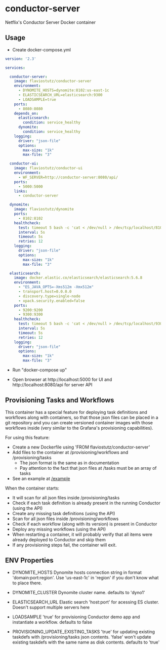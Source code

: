 # conductor-server
Netflix's Conductor Server Docker container

## Usage

* Create docker-compose.yml

```yml
version: '2.3'

services:

  conductor-server:
    image: flaviostutz/conductor-server
    environment:
      - DYNOMITE_HOSTS=dynomite:8102:us-east-1c
      - ELASTICSEARCH_URL=elasticsearch:9300
      - LOADSAMPLE=true
    ports:
      - 8080:8080
    depends_on:
      elasticsearch:
        condition: service_healthy
      dynomite:
        condition: service_healthy
    logging:
      driver: "json-file"
      options:
        max-size: "1k"
        max-file: "3"

  conductor-ui:
    image: flaviostutz/conductor-ui
    environment:
      - WF_SERVER=http://conductor-server:8080/api/
    ports:
      - 5000:5000
    links:
      - conductor-server

  dynomite:
    image: flaviostutz/dynomite
    ports:
      - 8102:8102
    healthcheck:
      test: timeout 5 bash -c 'cat < /dev/null > /dev/tcp/localhost/8102'
      interval: 5s
      timeout: 5s
      retries: 12
    logging:
      driver: "json-file"
      options:
        max-size: "1k"
        max-file: "3"

  elasticsearch:
    image: docker.elastic.co/elasticsearch/elasticsearch:5.6.8
    environment:
      - "ES_JAVA_OPTS=-Xms512m -Xmx512m"
      - transport.host=0.0.0.0
      - discovery.type=single-node
      - xpack.security.enabled=false
    ports:
      - 9200:9200
      - 9300:9300
    healthcheck:
      test: timeout 5 bash -c 'cat < /dev/null > /dev/tcp/localhost/9300'
      interval: 5s
      timeout: 5s
      retries: 12
    logging:
      driver: "json-file"
      options:
        max-size: "1k"
        max-file: "3"
```

* Run "docker-compose up"

* Open browser at http://localhost:5000 for UI and http://localhost:8080/api for server API

## Provisioning Tasks and Workflows

This container has a special feature for deploying task definitions and workflows along with containers, so that those json files can be placed in a git repository and you can create versioned container images with those workflows inside (very similar to the Grafana's provisioning capabilities).

For using this feature:
  * Create a new Dockerfile using 'FROM flaviostutz/conductor-server'
  * Add files to the container at /provisioning/workflows and /provisioning/tasks
    * The json format is the same as in documentation
    * Pay attention to the fact that json files at /tasks must be an array of tasks
  * See an example at [/example](/example)

When the container starts:
  * It will scan for all json files inside /provisioning/tasks
  * Check if each task definition is already present in the running Conductor (using the API)
  * Create any missing task definitions (using the API)
  * Scan for all json files inside /provisioning/workflows
  * Check if each workflow (along with its version) is present in Conductor
  * Deploy any missing workflows (using the API)
  * When restarting a container, it will probably verify that all items were already deployed to Conductor and skip them
  * If any provisioning steps fail, the container will exit.

## ENV Properties

* DYNOMITE_HOSTS Dynomite hosts connection string in format 'domain:port:region'. Use 'us-east-1c' in 'region' if you don't know what to place there. 

* DYNOMITE_CLUSTER Dynomite cluster name. defaults to 'dyno1'

* ELASTICSEARCH_URL Elastic search 'host:port' for acessing ES cluster. Doesn't support multiple servers here

* LOADSAMPLE 'true' for provisioning Conductor demo app and instantiate a workflow. defaults to false

* PROVISIONING_UPDATE_EXISTING_TASKS 'true' for updating existing taskdefs with /provisioning/tasks json contents. 'false' won't update existing taskdefs with the same name as disk contents. defaults to 'true'